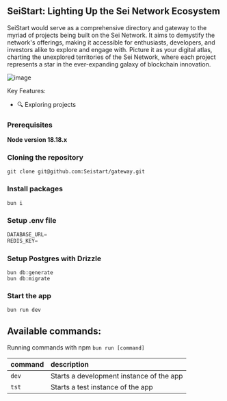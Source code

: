 ## SeiStart: Lighting Up the Sei Network Ecosystem

SeiStart would serve as a comprehensive directory and gateway to the myriad of projects being built on the Sei Network. It aims to demystify the network's offerings, making it accessible for enthusiasts, developers, and investors alike to explore and engage with. Picture it as your digital atlas, charting the unexplored territories of the Sei Network, where each project represents a star in the ever-expanding galaxy of blockchain innovation.

![image](https://seistart.com/img/logo_850.png)

Key Features:

- 🔍 Exploring projects

### Prerequisites

**Node version 18.18.x**

### Cloning the repository

```shell
git clone git@github.com:Seistart/gateway.git
```

### Install packages

```shell
bun i
```

### Setup .env file

```js
DATABASE_URL=
REDIS_KEY=
```

### Setup Postgres with Drizzle

```shell
bun db:generate
bun db:migrate
```

### Start the app

```shell
bun run dev
```

## Available commands:

Running commands with npm `bun run [command]`

| command | description                              |
| :------ | :--------------------------------------- |
| `dev`   | Starts a development instance of the app |
| `tst`   | Starts a test instance of the app        |
